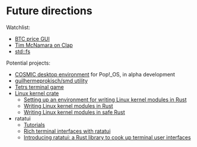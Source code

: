 # Future directions

Watchlist:

- [BTC price GUI](https://www.youtube.com/watch?v=z01c1hOr-kk&t=98s)
- [Tim McNamara on Clap](https://www.youtube.com/watch?v=Y-LTWNciEks)
- [std::fs](https://www.youtube.com/watch?v=0H3pg_pjyRE)

Potential projects:

- [COSMIC desktop environment](https://github.com/pop-os/cosmic) for Pop!_OS, in alpha development
- [guilhermeprokisch/smd utility](https://github.com/guilhermeprokisch/smd) 
- [Tetrs terminal game](https://github.com/Strophox/tetrs) 
- [Linux kernel crate](https://www.kernel.org/doc/rustdoc/latest/kernel/)
    - [Setting up an environment for writing Linux kernel modules in Rust](https://www.youtube.com/watch?v=tPs1uRqOnlk)
    - [Writing Linux kernel modules in Rust](https://www.youtube.com/watch?v=-l-8WrGHEGI)
    - [Writing Linux kernel modules in safe Rust](https://www.youtube.com/watch?v=RyY01fRyGhM)
- ratatui
    - [Tutorials](https://ratatui.rs/tutorials/)
    - [Rich terminal interfaces with ratatui](https://www.youtube.com/watch?v=pgFCjtwPBYI&pp=ygUMcnVzdCByYXRhdHVp)
    - [Introducing ratatui: a Rust library to cook up terminal user interfaces](https://www.youtube.com/watch?v=NU0q6NOLJ20&pp=ygUMcnVzdCByYXRhdHVp)

